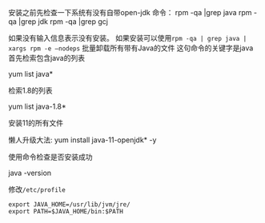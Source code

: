 安装之前先检查一下系统有没有自带open-jdk 
命令： 
rpm -qa |grep java 
rpm -qa |grep jdk 
rpm -qa |grep gcj

如果没有输入信息表示没有安装。 
如果安装可以使用`rpm -qa | grep java | xargs rpm -e –nodeps` 批量卸载所有带有Java的文件 这句命令的关键字是java 
首先检索包含java的列表

yum list java*

检索1.8的列表

yum list java-1.8*

安装11的所有文件

懒人升级大法:     yum install java-11-openjdk* -y

使用命令检查是否安装成功

java -version

修改`/etc/profile`

```shell script
export JAVA_HOME=/usr/lib/jvm/jre/
export PATH=$JAVA_HOME/bin:$PATH
```